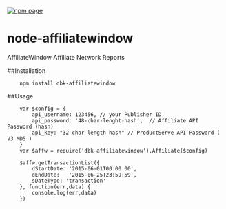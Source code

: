 [![npm page](https://nodei.co/npm/dbk-affiliatewindow.png?downloads=true&downloadRank=true&stars=true)](https://www.npmjs.com/package/dbk-affiliatewindow)

# node-affiliatewindow
AffiliateWindow Affiliate Network Reports

##Installation
```
	npm install dbk-affiliatewindow
```
##Usage

```
	var $config = {
		api_username: 123456, // your Publisher ID
		api_password: '48-char-lenght-hash',  // Affiliate API Password (hash)
		api_key: "32-char-length-hash" // ProductServe API Password ( V3 MD5 )
	}
	var $affw = require('dbk-affiliatewindow').Affiliate($config)

	$affw.getTransactionList({
		dStartDate: '2015-06-01T00:00:00',
		dEndDate:   '2015-06-25T23:59:59',
		sDateType: 'transaction'
	}, function(err,data) {
		console.log(err,data)
	})
```